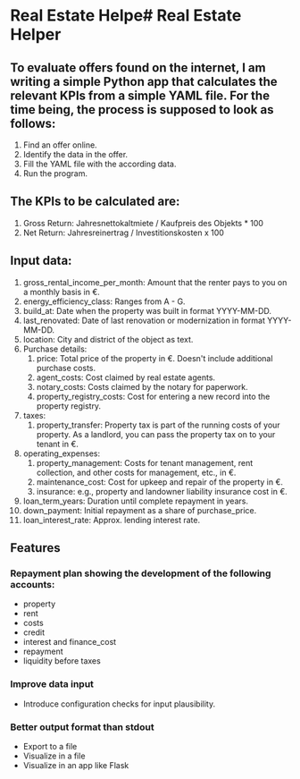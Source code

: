 # Real Estate Helpe# Real Estate Helper

## To evaluate offers found on the internet, I am writing a simple Python app that calculates the relevant KPIs from a simple YAML file. For the time being, the process is supposed to look as follows:
1. Find an offer online.
2. Identify the data in the offer.
3. Fill the YAML file with the according data.
4. Run the program.

## The KPIs to be calculated are:
1. Gross Return: Jahresnettokaltmiete / Kaufpreis des Objekts * 100
2. Net Return: Jahresreinertrag / Investitionskosten x 100

## Input data:
1. gross_rental_income_per_month: Amount that the renter pays to you on a monthly basis in €.
2. energy_efficiency_class: Ranges from A - G.
3. build_at: Date when the property was built in format YYYY-MM-DD.
4. last_renovated: Date of last renovation or modernization in format YYYY-MM-DD.
5. location: City and district of the object as text.
6. Purchase details:
   1. price: Total price of the property in €. Doesn't include additional purchase costs.
   2. agent_costs: Cost claimed by real estate agents.
   3. notary_costs: Costs claimed by the notary for paperwork.
   4. property_registry_costs: Cost for entering a new record into the property registry.
7. taxes:
   1. property_transfer: Property tax is part of the running costs of your property. As a landlord, you can pass the property tax on to your tenant in €.
8. operating_expenses:
   1. property_management: Costs for tenant management, rent collection, and other costs for management, etc., in €.
   2. maintenance_cost: Cost for upkeep and repair of the property in €.
   3. insurance: e.g., property and landowner liability insurance cost in €.
9. loan_term_years: Duration until complete repayment in years.
10. down_payment: Initial repayment as a share of purchase_price.
11. loan_interest_rate: Approx. lending interest rate.

## Features
### Repayment plan showing the development of the following accounts:
- property
- rent
- costs
- credit
- interest and finance_cost
- repayment
- liquidity before taxes
### Improve data input
- Introduce configuration checks for input plausibility.
### Better output format than stdout
- Export to a file
- Visualize in a file
- Visualize in an app like Flask
